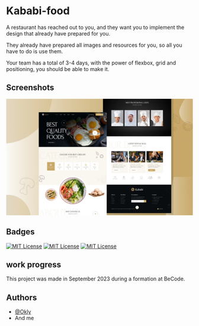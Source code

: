 # Kababi-food
A restaurant has reached out to you, and they want you to implement the design that already have prepared for you.

They already have prepared all images and resources for you, so all you have to do is use them.

Your team has a total of 3-4 days, with the power of flexbox, grid and positioning, you should be able to make it.

## Screenshots
![](assets/resources-readme/restaurant-theme-banner.jpg)

## Badges

[![MIT License](https://img.shields.io/badge/HTML-red.svg)](https://choosealicense.com/licenses/mit/)
[![MIT License](https://img.shields.io/badge/CSS-purple.svg)](https://choosealicense.com/licenses/mit/)
[![MIT License](https://img.shields.io/badge/SASS-pink.svg)](https://choosealicense.com/licenses/mit/)

## work progress

This project was made in September 2023 during a formation at BeCode. 


## Authors
- [@Okly](https://github.com/Okly2023)
- And me

